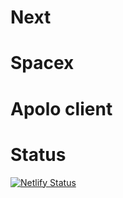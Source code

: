 # Next

# Spacex

# Apolo client

# Status

[![Netlify Status](https://api.netlify.com/api/v1/badges/8190d93c-33fb-4bec-b1bd-4ed03910ec27/deploy-status)](https://app.netlify.com/sites/softgens-spacex/deploys)
